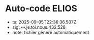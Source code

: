 # Auto-code ELIOS
- ts: 2025-09-05T22:38:36.537Z
- sig: ∞.je.toi.nous.432.528
- note: fichier généré automatiquement